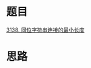 
# 题目

[3138. 同位字符串连接的最小长度](https://leetcode.cn/problems/minimum-length-of-anagram-concatenation/)

# 思路



